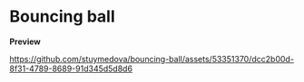 # Bouncing ball

**Preview**

https://github.com/stuymedova/bouncing-ball/assets/53351370/dcc2b00d-8f31-4789-8689-91d345d5d8d6
